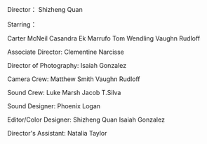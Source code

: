 Director：
Shizheng Quan

Starring：

Carter McNeil
Casandra Ek Marrufo
Tom Wendling
Vaughn Rudloff

Associate Director:
Clementine Narcisse

Director of Photography:
Isaiah Gonzalez

Camera Crew:
Matthew Smith
Vaughn Rudloff

Sound Crew:
Luke Marsh
Jacob T.Silva

Sound Designer:
Phoenix Logan

Editor/Color Designer:
Shizheng Quan
Isaiah Gonzalez

Director's Assistant:
Natalia Taylor
